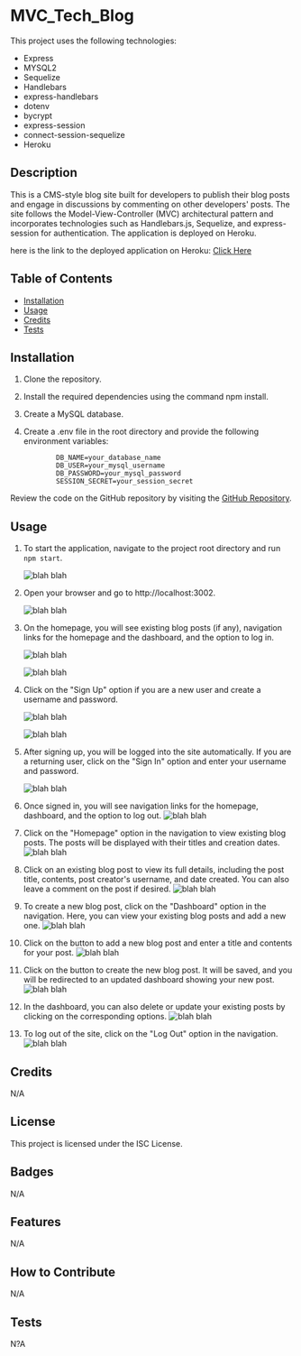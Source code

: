 # MVC_Tech_Blog

This project uses the following technologies:

- Express
- MYSQL2
- Sequelize
- Handlebars
- express-handlebars
- dotenv
- bycrypt
- express-session
- connect-session-sequelize
- Heroku

## Description

This is a CMS-style blog site built for developers to publish their blog posts and engage in discussions by commenting on other developers' posts. The site follows the Model-View-Controller (MVC) architectural pattern and incorporates technologies such as Handlebars.js, Sequelize, and express-session for authentication. The application is deployed on Heroku.

here is the link to the deployed application on Heroku: [Click Here]()

## Table of Contents

- [Installation](#installation)
- [Usage](#usage)
- [Credits](#credits)
- [Tests](#tests)

## Installation

1.  Clone the repository.
2.  Install the required dependencies using the command npm install.
3.  Create a MySQL database.
4.  Create a .env file in the root directory and provide the following environment variables:

                DB_NAME=your_database_name
                DB_USER=your_mysql_username
                DB_PASSWORD=your_mysql_password
                SESSION_SECRET=your_session_secret

Review the code on the GitHub repository by visiting the [GitHub Repository](https://github.com/etapm/M19_TextEditor).

## Usage

1.  To start the application, navigate to the project root directory and run `npm start`.

    ![blah blah](./assets/Pic1.png)

2.  Open your browser and go to http://localhost:3002.

    ![blah blah](./assets/Pic2.png)

3.  On the homepage, you will see existing blog posts (if any), navigation links for the homepage and the dashboard, and the option to log in.

    ![blah blah](./assets/Pic2.9.png)

    ![blah blah](./assets/Pic3.png)

4.  Click on the "Sign Up" option if you are a new user and create a username and password.

    ![blah blah](./assets/Pic3.png)

    ![blah blah](./assets/Pic3.png)

5.  After signing up, you will be logged into the site automatically. If you are a returning user, click on the "Sign In" option and enter your username and password.

    ![blah blah](./assets/Pic3.png)

6.  Once signed in, you will see navigation links for the homepage, dashboard, and the option to log out.
    ![blah blah](./assets/Pic3.png)
7.  Click on the "Homepage" option in the navigation to view existing blog posts. The posts will be displayed with their titles and creation dates.
    ![blah blah](./assets/Pic3.png)
8.  Click on an existing blog post to view its full details, including the post title, contents, post creator's username, and date created. You can also leave a comment on the post if desired.
    ![blah blah](./assets/Pic3.png)
9.  To create a new blog post, click on the "Dashboard" option in the navigation. Here, you can view your existing blog posts and add a new one.
    ![blah blah](./assets/Pic3.png)
10. Click on the button to add a new blog post and enter a title and contents for your post.
    ![blah blah](./assets/Pic3.png)
11. Click on the button to create the new blog post. It will be saved, and you will be redirected to an updated dashboard showing your new post.
    ![blah blah](./assets/Pic3.png)
12. In the dashboard, you can also delete or update your existing posts by clicking on the corresponding options.
    ![blah blah](./assets/Pic3.png)
13. To log out of the site, click on the "Log Out" option in the navigation.
    ![blah blah](./assets/Pic3.png)

## Credits

N/A

## License

This project is licensed under the ISC License.

## Badges

N/A

## Features

N/A

## How to Contribute

N/A

## Tests

N?A
